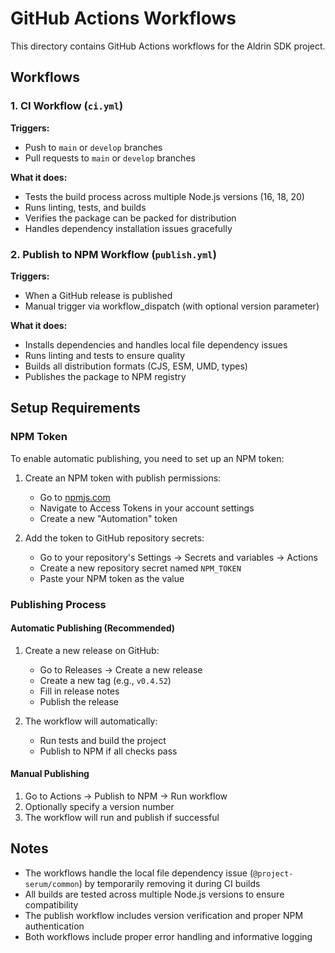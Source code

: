 # GitHub Actions Workflows

This directory contains GitHub Actions workflows for the Aldrin SDK project.

## Workflows

### 1. CI Workflow (`ci.yml`)

**Triggers:**
- Push to `main` or `develop` branches
- Pull requests to `main` or `develop` branches

**What it does:**
- Tests the build process across multiple Node.js versions (16, 18, 20)
- Runs linting, tests, and builds
- Verifies the package can be packed for distribution
- Handles dependency installation issues gracefully

### 2. Publish to NPM Workflow (`publish.yml`)

**Triggers:**
- When a GitHub release is published
- Manual trigger via workflow_dispatch (with optional version parameter)

**What it does:**
- Installs dependencies and handles local file dependency issues
- Runs linting and tests to ensure quality
- Builds all distribution formats (CJS, ESM, UMD, types)
- Publishes the package to NPM registry

## Setup Requirements

### NPM Token

To enable automatic publishing, you need to set up an NPM token:

1. Create an NPM token with publish permissions:
   - Go to [npmjs.com](https://www.npmjs.com)
   - Navigate to Access Tokens in your account settings
   - Create a new "Automation" token
   
2. Add the token to GitHub repository secrets:
   - Go to your repository's Settings → Secrets and variables → Actions
   - Create a new repository secret named `NPM_TOKEN`
   - Paste your NPM token as the value

### Publishing Process

#### Automatic Publishing (Recommended)

1. Create a new release on GitHub:
   - Go to Releases → Create a new release
   - Create a new tag (e.g., `v0.4.52`)
   - Fill in release notes
   - Publish the release

2. The workflow will automatically:
   - Run tests and build the project
   - Publish to NPM if all checks pass

#### Manual Publishing

1. Go to Actions → Publish to NPM → Run workflow
2. Optionally specify a version number
3. The workflow will run and publish if successful

## Notes

- The workflows handle the local file dependency issue (`@project-serum/common`) by temporarily removing it during CI builds
- All builds are tested across multiple Node.js versions to ensure compatibility
- The publish workflow includes version verification and proper NPM authentication
- Both workflows include proper error handling and informative logging